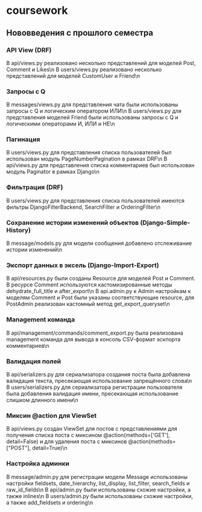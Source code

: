 # coursework

## Нововведения с прошлого семестра

### API View (DRF)

В api/views.py реализовано несколько представлений для моделей Post, Comment и Likes\n
В users/views.py реализовано несколько представлений для моделей CustomUser и Friend\n

### Запросы с Q

В messages/views.py для представления чата были использованы запросы с Q и логическим оператором ИЛИ\n
В users/views.py для представления моделей Friend были использованы запросы с Q и логическими операторами И, ИЛИ и НЕ\n

### Пагинация

В users/views.py для представления списка пользователей был использован модуль PageNumberPagination в рамках DRF\n
В api/views.py для представления списка комментариев был использован модуль Paginator в рамках Django\n

### Фильтрация (DRF)

В users/views.py для представления списка пользователей имеются фильтры DjangoFilterBackend, SearchFilter и OrderingFilter\n

### Сохранение истории изменений объектов (Django-Simple-History)

В message/models.py для модели сообщения добавлено отслеживание истории изменений\n

### Экспорт данных в эксель (Django-Import-Export)

В api/resources.py были созданы Resource для моделей Post и Comment. В ресурсе Comment используются кастомизированные методы dehydrate_full_title и after_export\n
В api.admin.py к Admin настройкам к моделям Comment и Post были указаны соответствующие resource, для PostAdmin реализован кастомный метод get_export_queryset\n

### Management команда

В api/management/commands/comment_export.py была реализована management команда для вывода в консоль CSV-формат эскпорта комментариев\n

### Валидация полей

В api/serializers.py для сериализатора создания поста была добавлена валидация текста, пресекающая использование запрещённого слова\n
В users/serializers.py для сериализатора регистрации пользователя была добавления валидация имени, пресекающая использование слишком длинного имени\n

### Миксин @action для ViewSet

В api/views.py создан ViewSet для постов с представлениями для получения списка поста с миксином @action(methods=['GET'], detail=False) и для удаления поста с миксинов @action(methods=["POST"], detail=True)\n

### Настройка админки

В message/admin.py для регистрации модели Message использованы настройки fieldsets, date_hierarchy, list_display, list_filter, search_fields и raw_id_fields\n
В api/admin.py были использованы схожие настройки, а также inlines\n
В users/admin.py были использованы схожие настройки, а также add_fieldsets и ordering\n
